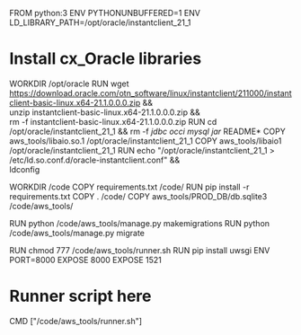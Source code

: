       
FROM python:3
ENV PYTHONUNBUFFERED=1
ENV LD_LIBRARY_PATH=/opt/oracle/instantclient_21_1

# Install cx_Oracle libraries
WORKDIR /opt/oracle
RUN wget \
    https://download.oracle.com/otn_software/linux/instantclient/211000/instantclient-basic-linux.x64-21.1.0.0.0.zip && \
    unzip instantclient-basic-linux.x64-21.1.0.0.0.zip && \
    rm -f instantclient-basic-linux.x64-21.1.0.0.0.zip
RUN cd /opt/oracle/instantclient_21_1 && rm -f *jdbc* *occi* *mysql* *jar* README*
COPY aws_tools/libaio.so.1 /opt/oracle/instantclient_21_1
COPY aws_tools/libaio1 /opt/oracle/instantclient_21_1
RUN echo "/opt/oracle/instantclient_21_1 > /etc/ld.so.conf.d/oracle-instantclient.conf" && \
    ldconfig

WORKDIR /code
COPY requirements.txt /code/
RUN pip install -r requirements.txt
COPY . /code/
COPY aws_tools/PROD_DB/db.sqlite3 /code/aws_tools/

RUN python /code/aws_tools/manage.py makemigrations
RUN python /code/aws_tools/manage.py migrate

RUN chmod 777 /code/aws_tools/runner.sh
RUN pip install uwsgi
ENV PORT=8000
EXPOSE 8000
EXPOSE 1521
# Runner script here
CMD ["/code/aws_tools/runner.sh"]
